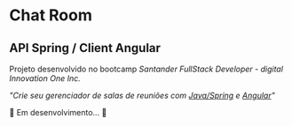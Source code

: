 # Chat Room

## API Spring / Client Angular

Projeto desenvolvido no bootcamp *Santander FullStack Developer - digital Innovation One Inc.*

*"Crie seu gerenciador de salas de reuniões com [Java/Spring](https://github.com/NeiTDutra/dio-apiSpring-clientAngular/tree/master/Api-Spring/chatroom) e [Angular](https://github.com/Kamilahsantos/Client-Angular-Live-Coding-Dio)"*

:construction: Em desenvolvimento... :construction:
